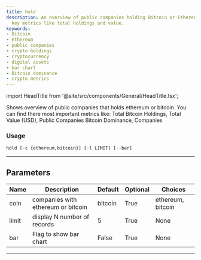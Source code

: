 ```yaml
---
title: hold
description: An overview of public companies holding Bitcoin or Ethereum, presenting
  key metrics like total holdings and value.
keywords:
- Bitcoin
- Ethereum
- public companies
- crypto holdings
- cryptocurrency
- digital assets
- bar chart
- Bitcoin dominance
- crypto metrics
---
```


import HeadTitle from '@site/src/components/General/HeadTitle.tsx';

<HeadTitle title="crypto/ov/hold - Reference | OpenBB Terminal Docs" />

Shows overview of public companies that holds ethereum or bitcoin. You can find there most important metrics like: Total Bitcoin Holdings, Total Value (USD), Public Companies Bitcoin Dominance, Companies

### Usage

```python
hold [-c {ethereum,bitcoin}] [-l LIMIT] [--bar]
```

---

## Parameters

| Name | Description | Default | Optional | Choices |
| ---- | ----------- | ------- | -------- | ------- |
| coin | companies with ethereum or bitcoin | bitcoin | True | ethereum, bitcoin |
| limit | display N number of records | 5 | True | None |
| bar | Flag to show bar chart | False | True | None |

---
